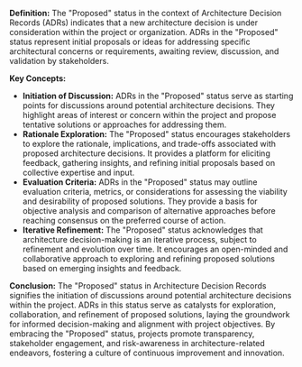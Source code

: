 **Definition:** The "Proposed" status in the context of Architecture Decision Records (ADRs) indicates that a new architecture decision is under consideration within the project or organization. ADRs in the "Proposed" status represent initial proposals or ideas for addressing specific architectural concerns or requirements, awaiting review, discussion, and validation by stakeholders.

**Key Concepts:**

- **Initiation of Discussion:** ADRs in the "Proposed" status serve as starting points for discussions around potential architecture decisions. They highlight areas of interest or concern within the project and propose tentative solutions or approaches for addressing them.
- **Rationale Exploration:** The "Proposed" status encourages stakeholders to explore the rationale, implications, and trade-offs associated with proposed architecture decisions. It provides a platform for eliciting feedback, gathering insights, and refining initial proposals based on collective expertise and input.
- **Evaluation Criteria:** ADRs in the "Proposed" status may outline evaluation criteria, metrics, or considerations for assessing the viability and desirability of proposed solutions. They provide a basis for objective analysis and comparison of alternative approaches before reaching consensus on the preferred course of action.
- **Iterative Refinement:** The "Proposed" status acknowledges that architecture decision-making is an iterative process, subject to refinement and evolution over time. It encourages an open-minded and collaborative approach to exploring and refining proposed solutions based on emerging insights and feedback.

**Conclusion:** The "Proposed" status in Architecture Decision Records signifies the initiation of discussions around potential architecture decisions within the project. ADRs in this status serve as catalysts for exploration, collaboration, and refinement of proposed solutions, laying the groundwork for informed decision-making and alignment with project objectives. By embracing the "Proposed" status, projects promote transparency, stakeholder engagement, and risk-awareness in architecture-related endeavors, fostering a culture of continuous improvement and innovation.
